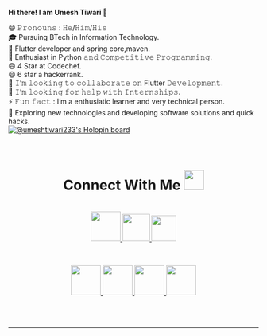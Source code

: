  **Hi there! I am **Umesh Tiwari** 👋**

😄 𝙿𝚛𝚘𝚗𝚘𝚞𝚗𝚜 : 𝙷𝚎/𝙷𝚒𝚖/𝙷𝚒𝚜                                       
🎓 Pursuing BTech in Information Technology.                                                                              
💼 Flutter developer and spring core,maven.                                                                            
🌱 Enthusiast in Python 𝚊𝚗𝚍 𝙲𝚘𝚖𝚙𝚎𝚝𝚒𝚝𝚒𝚟𝚎 𝙿𝚛𝚘𝚐𝚛𝚊𝚖𝚖𝚒𝚗𝚐.                                                                             
😄 4 Star at Codechef.                                                                            
😄 6 star a hackerrank.                                                                            
👯 𝙸’𝚖 𝚕𝚘𝚘𝚔𝚒𝚗𝚐 𝚝𝚘 𝚌𝚘𝚕𝚕𝚊𝚋𝚘𝚛𝚊𝚝𝚎 𝚘𝚗 Flutter 𝙳𝚎𝚟𝚎𝚕𝚘𝚙𝚖𝚎𝚗𝚝.                                                                            
🤔 𝙸’𝚖 𝚕𝚘𝚘𝚔𝚒𝚗𝚐 𝚏𝚘𝚛 𝚑𝚎𝚕𝚙 𝚠𝚒𝚝𝚑 𝙸𝚗𝚝𝚎𝚛𝚗𝚜𝚑𝚒𝚙𝚜.                                                                            
⚡ 𝙵𝚞𝚗 𝚏𝚊𝚌𝚝 : I’m a enthusiatic learner and very technical person.                                                                            
🤔 Exploring new technologies and developing software solutions and quick hacks.                                                                            
[![@umeshtiwari233's Holopin board](https://holopin.me/umeshtiwari233)](https://holopin.io/@umeshtiwari233)
<br/>
<br/>
<br/>                                                                    

<h1 align="center">
  Connect With Me
  <a target="_blank">
    <img src="http://cdn.shopify.com/s/files/1/1061/1924/products/Handshake_Emoji_Icon_ios10_grande.png?v=1571606090" width="40px" />
  </a>
</h1>

<p align="center">
  <br>
  <a href="https://www.linkedin.com/in/umesh-tiwari-861826174/" target="_blank">
    <code><img height="60" width="60" src="https://cdn3d.iconscout.com/3d/free/thumb/linkedin-4059209-3364061@0.png"/></code>
  <a href="https://www.instagram.com/umeshtiwari__/" target="_blank">
    <code><img height="55" width="55" src="https://upload.wikimedia.org/wikipedia/commons/thumb/5/58/Instagram-Icon.png/1200px-Instagram-Icon.png"/></code>
  </a>
  <a href="https://mail.google.com/mail/u/0/#inbox?compose=DmwnWrRqhsNZRhFQkptHnCPsKjCxkdrdXVdzHdXcsFBbxbHmVFLFxbVvspvPNJKjgCfxdvzhpdrg">
    <code><img height="52" width="50" src="https://upload.wikimedia.org/wikipedia/commons/thumb/7/7e/Gmail_icon_%282020%29.svg/2560px-Gmail_icon_%282020%29.svg.png"/></code>
  </a>
</p>
<br/>

  
<p align="center">
  <a href="https://www.hackerrank.com/umeshtiwari" target="_blank">
    <code><img height="60" width="60" src="https://upload.wikimedia.org/wikipedia/commons/thumb/6/65/HackerRank_logo.png/768px-HackerRank_logo.png"/></code>
  </a>

  <a href="https://codeforces.com/profile/umeshtiwari" target="_blank">
    <code><img height="60" width="60" src="https://apprecs.org/gp/images/app-icons/300/1c/com.innsolutions.codeforcesstats.jpg"/></code>
  </a>

 

  <a href="https://www.codechef.com/users/umeshtiwari" target="_blank">
    <code><img height="60" width="60" src="https://static.uacdn.net/thumbnail/external-app-icons/ce4fd2180646452aa0b03c3ffa3ef8e2.png"/></code>
  </a>
  
  <a href="https://leetcode.com/umeshtiwari/" target="_blank">
    <code><img height="60" width="60" src="https://upload.wikimedia.org/wikipedia/commons/1/19/LeetCode_logo_black.png"/></code>
  </a>
</p>

<br/>
<br/>

-----
